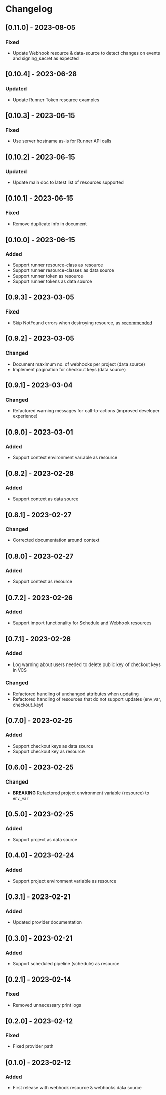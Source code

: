 # Changelog

## [0.11.0] - 2023-08-05

### Fixed

- Update Webhook resource & data-source to detect changes on events and signing_secret as expected

## [0.10.4] - 2023-06-28

### Updated

- Update Runner Token resource examples

## [0.10.3] - 2023-06-15

### Fixed

- Use server hostname as-is for Runner API calls

## [0.10.2] - 2023-06-15

### Updated

- Update main doc to latest list of resources supported

## [0.10.1] - 2023-06-15

### Fixed

- Remove duplicate info in document

## [0.10.0] - 2023-06-15

### Added

- Support runner resource-class as resource
- Support runner resource-classes as data source
- Support runner token as resource
- Support runner tokens as data source

## [0.9.3] - 2023-03-05

### Fixed

- Skip NotFound errors when destroying resource, as [recommended](https://developer.hashicorp.com/terraform/plugin/framework/resources/delete#recommendations)

## [0.9.2] - 2023-03-05

### Changed

- Document maximum no. of webhooks per project (data source)
- Implement pagination for checkout keys (data source)

## [0.9.1] - 2023-03-04

### Changed

- Refactored warning messages for call-to-actions (improved developer experience)

## [0.9.0] - 2023-03-01

### Added

- Support context environment variable as resource

## [0.8.2] - 2023-02-28

### Added

- Support context as data source

## [0.8.1] - 2023-02-27

### Changed

- Corrected documentation around context

## [0.8.0] - 2023-02-27

### Added

- Support context as resource

## [0.7.2] - 2023-02-26

### Added

- Support import functionality for Schedule and Webhook resources

## [0.7.1] - 2023-02-26

### Added

- Log warning about users needed to delete public key of checkout keys in VCS

### Changed

- Refactored handling of unchanged attributes when updating
- Refactored handling of resources that do not support updates (env_var, checkout_key)

## [0.7.0] - 2023-02-25

### Added

- Support checkout keys as data source
- Support checkout key as resource

## [0.6.0] - 2023-02-25

### Changed

- **BREAKING** Refactored project environment variable (resource) to `env_var`

## [0.5.0] - 2023-02-25

### Added

- Support project as data source

## [0.4.0] - 2023-02-24

### Added

- Support project environment variable as resource

## [0.3.1] - 2023-02-21

### Added

- Updated provider documentation

## [0.3.0] - 2023-02-21

### Added

- Support scheduled pipeline (schedule) as resource

## [0.2.1] - 2023-02-14

### Fixed

- Removed unnecessary print logs

## [0.2.0] - 2023-02-12

### Fixed

- Fixed provider path

## [0.1.0] - 2023-02-12

### Added

- First release with webhook resource & webhooks data source

